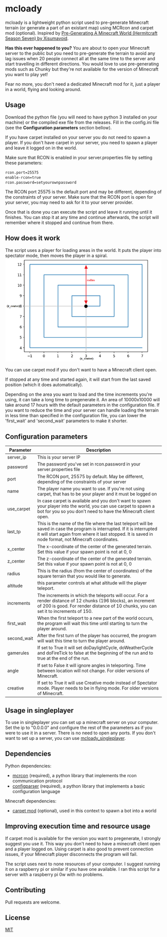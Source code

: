 # mcloady

mcloady is a lightweight python script used to pre-generate Minecraft terrain (or generate a part of an existant map) using MCRcon and carpet mod (optional). Inspired by [Pre-Generating A Minecraft World (Hermitcraft Season Seven) by Xisumavoid](https://www.youtube.com/watch?v=eA35S2GW-jI).

**Has this ever happened to you?** You are about to open your Minecraft server to the public but you need to pre-generate the terrain to avoid any lag issues when 20 people connect all at the same time to the server and start travelling in different directions. You would love to use pre-generating mods such as Chunky but they're not available for the version of Minecraft you want to play yet!

Fear no more, you don't need a dedicated Minecraft mod for it, just a player in a world, flying and looking around.

## Usage
Download the python file (you will need to have python 3 installed on your machine) or the compiled exe file from the releases. Fill in the config.ini file (see the **Configuration parameters** section bellow).

If you have carpet installed on your server you do not need to spawn a player. If you don't have carpet in your server, you need to spawn a player and leave it logged on in the world.

Make sure that RCON is enabled in your server.properties file by setting these parameters:

```
rcon.port=25575
enable-rcon=true
rcon.password=setyourownpassword
```

The RCON port 25575 is the default port and may be different, depending of the constraints of your server.
Make sure that the RCON port is open for your server, you may need to ask for it to your server provider. 

Once that is done you can execute the script and leave it running until it finishes. You can stop it at any time and continue afterwards, the script will remember where it stopped and continue from there.

## How does it work
The script uses a player for loading areas in the world. It puts the player into spectator mode, then moves the player in a spiral. 
![2Dspiral](./2Dspiral.png)

You can use carpet mod if you don't want to have a Minecraft client open.

If stopped at any time and started again, it will start from the last saved position (which it does automatically).

Depending on the area you want to load and the time increments you're using, it can take a long time to pregenerate it. An area of 10000x10000 will take around 17 hours with the default parameters in the configuration file. If you want to reduce the time and your server can handle loading the terrain in less time than specified in the configuration file, you can lower the 'first_wait' and 'second_wait' parameters to make it shorter.

## Configuration parameters
| Parameter   | Description|
|-------------|-----------------------|
| server_ip   | This is your server IP	|
| password    | The password you've set in rcon.password in your server.properties file	|
| port | The RCON port, 25575 by default. May be different, depending of the constraints of your server |
| name        | The player name you want to use. If you're not using carpet, that has to be your player and it must be logged on	|
| use_carpet  | In case carpet is available and you don't want to spawn your player into the world, you can use carpet to spawn a bot for you so you don't need to have the Minecraft client open.	|
| last_tp     | This is the name of the file where the last teleport will be saved in case the program is interrupted. If it is interrupted it will start again from where it last stopped. It is saved in node format, not Minecraft coordinates.	|
| x_center      | The x-coordinate of the center of the generated terrain. Set this value if your spawn point is not at 0, 0	|
| z_center      | The z-coordinate of the center of the generated terrain. Set this value if your spawn point is not at 0, 0	|
| radius      | This is the radius (from the center of coordinates) of the square terrain that you would like to generate.	|
| altitude    | this parameter controls at what altitude will the player teleport.	|
| increments  | The increments in which the teleports will occur. For a render distance of 12 chunks (196 blocks), an increment of 200 is good. For render distance of 10 chunks, you can set it to increments of 150. |
| first_wait  | When the first teleport to a new part of the world occurs, the program will wait this time until starting to turn the player around.	|
| second_wait | After the first turn of the player has occurred, the program will wait this time to turn the player around.	|
| gamerules | If set to True it will set doDaylightCycle, doWeatherCycle and doFireTick to false at the beginning of the run and to true at the end of the run. |
| angle | If set to False it will ignore angles in teleporting. Time between location will not change. For older versions of Minecraft.
| creative | If set to True it will use Creative mode instead of Spectator mode. Player needs to be in flying mode. For older versions of Minecraft.

## Usage in singleplayer
To use in singleplayer you can set up a minecraft server on your computer. Set the ip to "0.0.0.0" and configure the rest of the parameters as if you were to use it in a server. There is no need to open any ports. If you don't want to set up a server, you can use [mcloady_singleplayer](https://github.com/rubennp91/mcloady_singleplayer).

## Dependencies
Python dependencies:
- [mcrcon](https://pypi.org/project/mcrcon/) (required), a python library that implements the rcon communication protocol
- [configparser](https://docs.python.org/3/library/configparser.html) (required), a python library that implements a basic configuration language

Minecraft dependencies:
- [carpet mod](https://github.com/gnembon/fabric-carpet/wiki) (optional), used in this context to spawn a bot into a world

## Improving execution time and resource usage
If carpet mod is available for the version you want to pregenerate, I strongly suggest you use it. This way you don't need to have a minecraft client open and a player logged on. Using carpet is also good to prevent connection issues, if your Minecraft player disconnects the program will fail.

The script uses next to none resources of your computer. I suggest running it on a raspberry pi or similar if you have one available. I ran this script for a server with a raspberry pi 0w with no problems.

## Contributing
Pull requests are welcome.

## License
[MIT](https://choosealicense.com/licenses/mit/)
